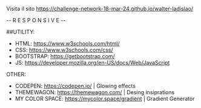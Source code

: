 Visita il sito https://challenge-network-18-mar-24.github.io/walter-ladislao/

-- R E S P O N S I V E --

##UTILITY:

- HTML: https://www.w3schools.com/html/
- CSS: https://www.w3schools.com/css/
- BOOTSTRAP: https://getbootstrap.com/
- JS: https://developer.mozilla.org/en-US/docs/Web/JavaScript


OTHER:
- CODEPEN: https://codepen.io/ | Glowing effects
- THEMEWAGON: https://themewagon.com/ | Desing insiprations
- MY COLOR SPACE: https://mycolor.space/gradient | Gradient Generator